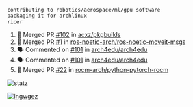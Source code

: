 ```
contributing to robotics/aerospace/ml/gpu software
packaging it for archlinux
ricer
```

<!--START_SECTION:activity-->
1. 🎉 Merged PR [#102](https://github.com/acxz/pkgbuilds/pull/102) in [acxz/pkgbuilds](https://github.com/acxz/pkgbuilds)
2. 🎉 Merged PR [#1](https://github.com/ros-noetic-arch/ros-noetic-moveit-msgs/pull/1) in [ros-noetic-arch/ros-noetic-moveit-msgs](https://github.com/ros-noetic-arch/ros-noetic-moveit-msgs)
3. 🗣 Commented on [#101](https://github.com/arch4edu/arch4edu/issues/101) in [arch4edu/arch4edu](https://github.com/arch4edu/arch4edu)
4. 🗣 Commented on [#101](https://github.com/arch4edu/arch4edu/issues/101) in [arch4edu/arch4edu](https://github.com/arch4edu/arch4edu)
5. 🎉 Merged PR [#22](https://github.com/rocm-arch/python-pytorch-rocm/pull/22) in [rocm-arch/python-pytorch-rocm](https://github.com/rocm-arch/python-pytorch-rocm)
<!--END_SECTION:activity-->


![statz](https://github-readme-stats.vercel.app/api?username=acxz&include_all_commits=true&show_icons=true)

[![lngwgez](https://github-readme-stats.vercel.app/api/top-langs/?username=acxz&layout=compact)](https://github.com/acxz/github-readme-stats)


<!--
**acxz/acxz** is a ✨ _special_ ✨ repository because its `README.md` (this file) appears on your GitHub profile.

Here are some ideas to get you started:

- 🔭 I’m currently working on ...
- 🌱 I’m currently learning ...
- 👯 I’m looking to collaborate on ...
- 🤔 I’m looking for help with ...
- 💬 Ask me about ...
- 📫 How to reach me: ...
- 😄 Pronouns: ...
- ⚡ Fun fact: ...
-->
